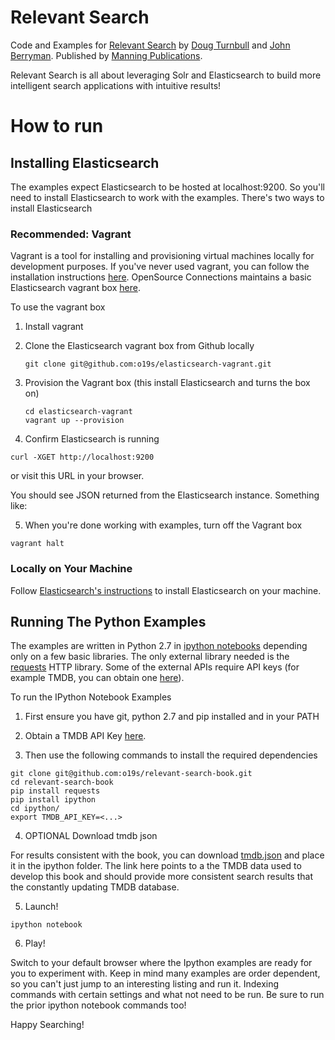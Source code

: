 # Relevant Search

Code and Examples for [Relevant Search](http://manning.com/turnbull) by [Doug Turnbull](http://github.com/softwaredoug) and [John Berryman](http://github.com/jnbrymn). Published by [Manning Publications](http://manning.com).

Relevant Search is all about leveraging Solr and Elasticsearch to build more intelligent search applications with intuitive results!

# How to run

## Installing Elasticsearch

The examples expect Elasticsearch to be hosted at localhost:9200. So you'll need to install Elasticsearch to work with the examples. There's two ways to install Elasticsearch

### Recommended: Vagrant

Vagrant is a tool for installing and provisioning virtual machines locally for development purposes. If you've never used vagrant, you can follow the installation instructions [here](https://docs.vagrantup.com/v2/installation/). OpenSource Connections maintains a basic Elasticsearch vagrant box [here](https://github.com/o19s/elasticsearch-vagrant).

To use the vagrant box

1. Install vagrant
2. Clone the Elasticsearch vagrant box from Github locally

   ```
   git clone git@github.com:o19s/elasticsearch-vagrant.git
   ```
3. Provision the Vagrant box (this install Elasticsearch and turns the box on)

   ```
   cd elasticsearch-vagrant
   vagrant up --provision
   ```
4. Confirm Elasticsearch is running

  ```
  curl -XGET http://localhost:9200
  ```
  
  or visit this URL in your browser. 
  
  You should see JSON returned from the Elasticsearch instance. Something like:

5. When you're done working with examples, turn off the Vagrant box

  ```
  vagrant halt
  ```


### Locally on Your Machine

Follow [Elasticsearch's instructions](http://www.elastic.co/guide/en/elasticsearch/reference/1.5/_installation.html) to install Elasticsearch on your machine. 

## Running The Python Examples

The examples are written in Python 2.7 in [ipython notebooks](http://ipython.org/notebook.html) depending only on a few basic libraries. The only external library needed is the [requests](http://docs.python-requests.org/en/latest/) HTTP library. Some of the external APIs require API keys (for example TMDB, you can obtain one [here](https://www.themoviedb.org/faq/api)).

To run the IPython Notebook Examples

1. First ensure you have git, python 2.7 and pip installed and in your PATH

2. Obtain a TMDB API Key [here](https://www.themoviedb.org/faq/api). 

3. Then use the following commands to install the required dependencies
  ```
  git clone git@github.com:o19s/relevant-search-book.git
  cd relevant-search-book
  pip install requests
  pip install ipython
  cd ipython/
  export TMDB_API_KEY=<...>
  ```

4. OPTIONAL Download tmdb json

  For results consistent with the book, you can download [tmdb.json](https://s3.amazonaws.com/splainer.io/relevant-search/tmdb.json.tar.gz) and place it in the ipython folder. The link here points to a the TMDB data used to develop this book and should provide more consistent search results that the constantly updating TMDB database.

5. Launch!

  ```ipython notebook```

6. Play!

Switch to your default browser where the Ipython examples are ready for you to experiment with. Keep in mind many examples are order dependent, so you can't just jump to an interesting listing and run it. Indexing commands with certain settings and what not need to be run. Be sure to run the prior ipython notebook commands too!

Happy Searching!
